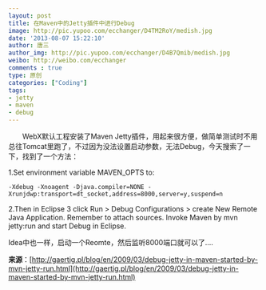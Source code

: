 ```yaml
---
layout: post
title: 在Maven中的Jetty插件中进行Debug
image: http://pic.yupoo.com/ecchanger/D4TM2RoY/medish.jpg
date: '2013-08-07 15:22:10'
author: 唐三
author_img: http://pic.yupoo.com/ecchanger/D4B7Qmib/medish.jpg
weibo: http://weibo.com/ecchanger
comments : true
type: 原创
categories: ["Coding"]
tags: 
- jetty
- maven
- debug
---
```


　　WebX默认工程安装了Maven Jetty插件，用起来很方便，做简单测试时不用总往Tomcat里跑了，不过因为没法设置启动参数，无法Debug，今天搜索了一下，找到了一个方法：

1.Set environment variable MAVEN_OPTS to:  

```
-Xdebug -Xnoagent -Djava.compiler=NONE -Xrunjdwp:transport=dt_socket,address=8000,server=y,suspend=n
```
2.Then in Eclipse 3 click Run > Debug Configurations > create New Remote Java Application. Remember to attach sources. Invoke Maven by mvn jetty:run and start Debug in Eclipse.

Idea中也一样，启动一个Reomte，然后监听8000端口就可以了....


**来源**：[http://gaertig.pl/blog/en/2009/03/debug-jetty-in-maven-started-by-mvn-jetty-run.html](http://gaertig.pl/blog/en/2009/03/debug-jetty-in-maven-started-by-mvn-jetty-run.html)